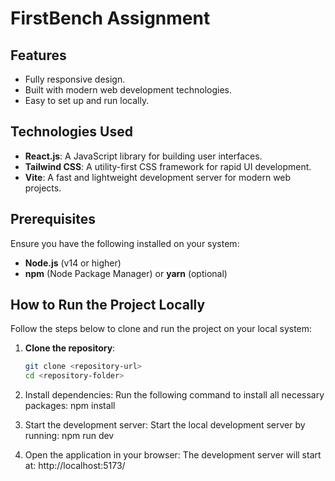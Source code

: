 # FirstBench Assignment

## Features

- Fully responsive design.
- Built with modern web development technologies.
- Easy to set up and run locally.

## Technologies Used

- **React.js**: A JavaScript library for building user interfaces.
- **Tailwind CSS**: A utility-first CSS framework for rapid UI development.
- **Vite**: A fast and lightweight development server for modern web projects.



## Prerequisites

Ensure you have the following installed on your system:

- **Node.js** (v14 or higher)
- **npm** (Node Package Manager) or **yarn** (optional)

## How to Run the Project Locally


Follow the steps below to clone and run the project on your local system:

1. **Clone the repository**:
   ```bash
   git clone <repository-url>
   cd <repository-folder>

2. Install dependencies: Run the following command to install all necessary packages:
    npm install

3. Start the development server: Start the local development server by running:
    npm run dev

4. Open the application in your browser: The development server will start at:
    http://localhost:5173/
